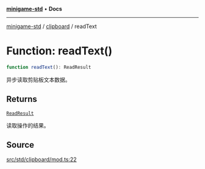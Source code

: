 [**minigame-std**](../../../index.md) • **Docs**

***

[minigame-std](../../../index.md) / [clipboard](../index.md) / readText

# Function: readText()

```ts
function readText(): ReadResult
```

异步读取剪贴板文本数据。

## Returns

[`ReadResult`](../type-aliases/ReadResult.md)

读取操作的结果。

## Source

[src/std/clipboard/mod.ts:22](https://github.com/JiangJie/minigame-std/blob/fe87039c9bf9e09f2936bdac3b9a02fcf5e4b50c/src/std/clipboard/mod.ts#L22)
